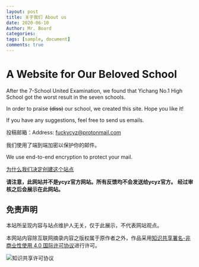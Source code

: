 ```yaml
---
layout: post
title: 关于我们 About us
date: 2020-06-10
Author: Mr. Board
categories: 
tags: [sample, document]
comments: true
--- 
```



# A Website for Our Beloved School

After the 7-School United Examination, we found that Yichang No.1 High School got the worst result in the seven schools. 

In order to praise ~~(diss)~~ our school, we created this site. Hope you like it!

If you have any suggestions, feel free to send us emails. 

投稿邮箱：Address: [fuckycyz@protonmail.com](mailto:fuckycyz@protonmail.com)

我们使用了端到端加密以保护你的邮件。

We use end-to-end encryption to protect your mail.

[为什么我们决定创建这个站点](./_posts/2020-06-09-why.md)

**请注意，此网站并不是ycyz官方网站。所有反馈均不会发送给ycyz官方。**
**经过审核之后会展示在此网站。**


## 免责声明

本站所呈现内容与站点维护人无关，仅于此展示，不代表网站观点。

本网站内容除互联网摘录内容之版权属于原作者之外，作品采用[知识共享署名-非商业性使用 4.0 国际许可协议](http://creativecommons.org/licenses/by-nc/4.0/)进行许可。

<img alt="知识共享许可协议" style="border-width:0" src="https://i.creativecommons.org/l/by-nc/4.0/88x31.png" />
